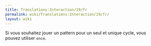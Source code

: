 ```yaml
---
title: Translations:Interaction/19/fr
permalink: wiki/Translations:Interaction/19/fr/
layout: wiki
---
```


Si vous souhaitez jouer un pattern pour un seul et unique cycle, vous
pouvez utiliser `once`.
